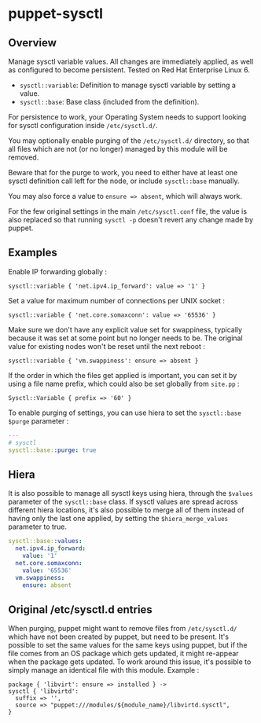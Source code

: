 # puppet-sysctl

## Overview

Manage sysctl variable values. All changes are immediately applied, as well as
configured to become persistent. Tested on Red Hat Enterprise Linux 6.

 * `sysctl::variable`: Definition to manage sysctl variable by setting a value.
 * `sysctl::base`: Base class (included from the definition).

For persistence to work, your Operating System needs to support looking for
sysctl configuration inside `/etc/sysctl.d/`.

You may optionally enable purging of the `/etc/sysctl.d/` directory, so that
all files which are not (or no longer) managed by this module will be removed.

Beware that for the purge to work, you need to either have at least one
sysctl definition call left for the node, or include `sysctl::base` manually.

You may also force a value to `ensure => absent`, which will always work.

For the few original settings in the main `/etc/sysctl.conf` file, the value is
also replaced so that running `sysctl -p` doesn't revert any change made by
puppet.

## Examples

Enable IP forwarding globally :
```puppet
sysctl::variable { 'net.ipv4.ip_forward': value => '1' }
```

Set a value for maximum number of connections per UNIX socket :
```puppet
sysctl::variable { 'net.core.somaxconn': value => '65536' }
```

Make sure we don't have any explicit value set for swappiness, typically
because it was set at some point but no longer needs to be. The original
value for existing nodes won't be reset until the next reboot :
```puppet
sysctl::variable { 'vm.swappiness': ensure => absent }
```

If the order in which the files get applied is important, you can set it by
using a file name prefix, which could also be set globally from `site.pp` :
```puppet
Sysctl::Variable { prefix => '60' }
```

To enable purging of settings, you can use hiera to set the `sysctl::base`
`$purge` parameter :
```yaml
---
# sysctl
sysctl::base::purge: true
```
 
## Hiera

It is also possible to manage all sysctl keys using hiera, through the
`$values` parameter of the `sysctl::base` class. If sysctl values are spread
across different hiera locations, it's also possible to merge all of them
instead of having only the last one applied, by setting the
`$hiera_merge_values` parameter to true.

```yaml
sysctl::base::values:
  net.ipv4.ip_forward:
    value: '1'
  net.core.somaxconn:
    value: '65536'
  vm.swappiness:
    ensure: absent
```

## Original /etc/sysctl.d entries

When purging, puppet might want to remove files from `/etc/sysctl.d/` which
have not been created by puppet, but need to be present. It's possible to
set the same values for the same keys using puppet, but if the file comes from
an OS package which gets updated, it might re-appear when the package gets
updated. To work around this issue, it's possible to simply manage an
identical file with this module. Example :

```puppet
package { 'libvirt': ensure => installed } ->
sysctl { 'libvirtd':
  suffix => '',
  source => "puppet:///modules/${module_name}/libvirtd.sysctl",
}
```

